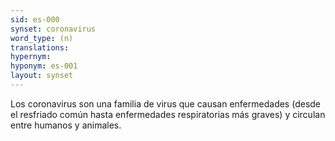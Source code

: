 ```yaml
---
sid: es-000
synset: coronavirus
word_type: (n)
translations: 
hypernym: 
hyponym: es-001
layout: synset
---
```

Los coronavirus son una familia de virus que causan enfermedades (desde 
el resfriado común hasta enfermedades respiratorias más graves) y 
circulan entre humanos y animales.